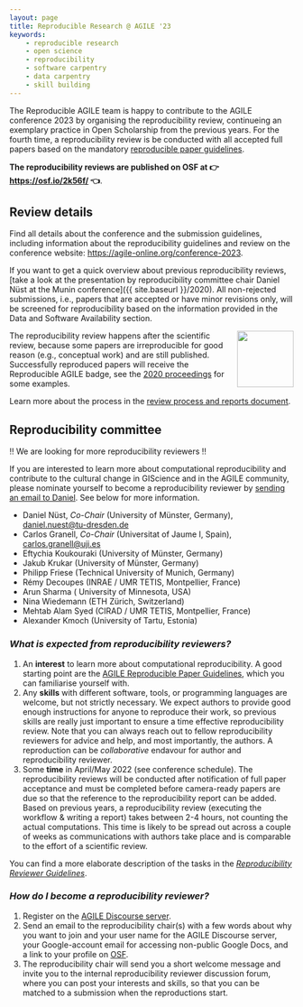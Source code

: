 ```yaml
---
layout: page
title: Reproducible Research @ AGILE '23
keywords:
    - reproducible research
    - open science
    - reproducibility
    - software carpentry
    - data carpentry
    - skill building
---
```


The Reproducible AGILE team is happy to contribute to the AGILE conference 2023 by organising the reproducibility review, continueing an exemplary practice in Open Scholarship from the previous years.
For the fourth time, a reproducibility review is be conducted with all accepted full papers based on the mandatory [reproducible paper guidelines](https://doi.org/10.17605/OSF.IO/CB7Z8).

**The reproducibility reviews are published on OSF at 👉 <https://osf.io/2k56f/> 👈**.

<!--
## Report

Reproducible AGILE  community member [Alexander Kmoch](https://orcid.org/0000-0003-4386-4450) presented an overview on the reproducibility review process and its results on behalf of reproducibility committee chair Daniel Nüst at the final day of the conference.
The slides are published at <https://doi.org/10.5281/zenodo.6625206>.

A more extensive written report is published in [the document about the reproducibility review process](https://docs.google.com/document/d/1JHCQV7GP3YkKwp0Nii3dt3p3Y45hU56Xz2cr-xJVz34/edit#) in the weeks after the conference.
-->

## Review details

Find all details about the conference and the submission guidelines, including information about the reproducibility guidelines and review on the conference website: <https://agile-online.org/conference-2023>.

If you want to get a quick overview about previous reproducibility reviews, [take a look at the presentation by reproducibility committee chair Daniel Nüst at the Munin conference]({{ site.baseurl }}/2020).
All non-rejected submissions, i.e., papers that are accepted or have minor revisions only, will be screened for reproducibility based on the information provided in the Data and Software Availability section.

<img style="float: right" width="100" src="{{ site.baseurl }}/public/images/badge/AGILE-reproducible-badge_square.png" />

The reproducibility review happens after the scientific review, because some papers are irreproducible for good reason (e.g., conceptual work) and are still published.
Successfully reproduced papers will receive the Reproducible AGILE badge, see the [2020 proceedings](https://agile-giss.copernicus.org/articles/1/index.html) for some examples.

Learn more about the process in the [review process and reports document](https://osf.io/7rjpe/).

## Reproducibility committee

‼️ We are looking for more reproducibility reviewers ‼️

If you are interested to learn more about computational reproducibility and contribute to the cultural change in GIScience and in the AGILE community, please nominate yourself to become a reproducibility reviewer by [sending an email to Daniel](mailto:daniel.nuest@tu-dresden.de).
See below for more information.

- Daniel Nüst, _Co-Chair_ (University of Münster, Germany), daniel.nuest@tu-dresden.de
- Carlos Granell, _Co-Chair_ (Universitat of Jaume I, Spain), carlos.granell@uji.es
- Eftychia Koukouraki (University of Münster, Germany)
- Jakub Krukar  (University of Münster, Germany)
- Philipp Friese (Technical University of Munich, Germany)
- Rémy Decoupes (INRAE / UMR TETIS, Montpellier, France)
- Arun Sharma ( University of Minnesota, USA)
- Nina Wiedemann (ETH Zürich, Switzerland)
- Mehtab Alam Syed (CIRAD / UMR TETIS, Montpellier, France)
- Alexander Kmoch (University of Tartu, Estonia)

### _What is expected from reproducibility reviewers?_

1. An **interest** to learn more about computational reproducibility.
   A good starting point are the [AGILE Reproducible Paper Guidelines](https://doi.org/10.17605/OSF.IO/CB7Z8), which you can familiarise yourself with.
1. Any **skills** with different software, tools, or programming languages are welcome, but not strictly necessary.
   We expect authors to provide good enough instructions for anyone to reproduce their work, so previous skills are really just important to ensure a time effective reproducibility review. Note that you can always reach out to fellow reproducibility reviewers for advice and help, and most importantly, the authors. A reproduction can be _collaborative_ endavour for author and reproducibility reviewer.
1. Some **time** in April/May 2022 (see conference schedule). The reproducibility reviews will be conducted after notification of full paper acceptance and must be completed before camera-ready papers are due so that the reference to the reproducibility report can be added.
   Based on previous years, a reproducibility review (executing the workflow & writing a report) takes between 2-4 hours, not counting the actual computations. This time is likely to be spread out across a couple of weeks as communications with authors take place and is comparable to the effort of a scientific review.

You can find a more elaborate description of the tasks in the [_Reproducibility Reviewer Guidelines_](https://doi.org/10.17605/OSF.IO/CB7Z8).

### _How do I become a reproducibility reviewer?_

1. Register on the [AGILE Discourse server](https://discourse.agile-online.org/).
2. Send an email to the reproducibility chair(s) with a few words about why you want to join and your user name for the AGILE Discourse server, your Google-account email for accessing non-public Google Docs, and a link to your profile on [OSF](https://osf.io/).
3. The reproducibility chair will send you a short welcome message and invite you to the internal reproducibility reviewer discussion forum, where you can post your interests and skills, so that you can be matched to a submission when the reproductions start.
